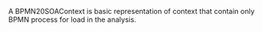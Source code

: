 A BPMN20SOAContext is basic representation of context that contain only BPMN process for load in the analysis.
